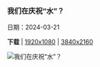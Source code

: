 ### 我们在庆祝“水”？

日期：2024-03-21

**下载**  |  [1920x1080](https://cn.bing.com/th?id=OHR.WaikatoWater_ZH-CN0417438809_1920x1080.jpg)  |  [3840x2160](https://cn.bing.com/th?id=OHR.WaikatoWater_ZH-CN0417438809_UHD.jpg)

![我们在庆祝“水”？](https://cn.bing.com/th?id=OHR.WaikatoWater_ZH-CN0417438809_1920x1080.jpg "蓝泉，蒂怀霍步道，新西兰 (© Ian Beattie/Alamy Stock Photo)")

